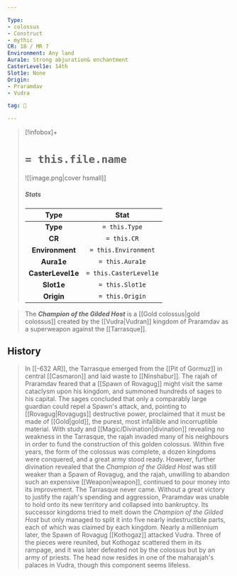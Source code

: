 ```yaml
---

Type:
- colossus
- Construct
- mythic
CR: 18 / MR 7
Environment: Any land
Aura1e: Strong abjuration& enchantment
CasterLevel1e: 14th
Slot1e: None
Origin:
- Praramdav
- Vudra

tag: 👹

---
```


> [!infobox]+
> #  `= this.file.name`
> ![[image.png|cover hsmall]]
> ##### Stats
> Type | Stat |
> :---:|:---:|
> **Type** | `= this.Type` |
> **CR** | `= this.CR` |
> **Environment** | `= this.Environment` |
> **Aura1e** | `= this.Aura1e` |
> **CasterLevel1e** | `= this.CasterLevel1e` |
> **Slot1e** | `= this.Slot1e` |
> **Origin** | `= this.Origin` |



> The ***Champion of the Gilded Host*** is a [[Gold colossus|gold colossus]] created by the [[Vudra|Vudran]] kingdom of Praramdav as a superweapon against the [[Tarrasque]].


## History

> In [[-632 AR]], the Tarrasque emerged from the [[Pit of Gormuz]] in central [[Casmaron]] and laid waste to [[Ninshabur]]. The rajah of Praramdav feared that a [[Spawn of Rovagug]] might visit the same cataclysm upon his kingdom, and summoned hundreds of sages to his capital. The sages concluded that only a comparably large guardian could repel a Spawn's attack, and, pointing to [[Rovagug|Rovagugs]] destructive power, proclaimed that it must be made of [[Gold|gold]], the purest, most infallible and incorruptible material.
> With study and [[Magic/Divination|divination]] revealing no weakness in the Tarrasque, the rajah invaded many of his neighbours in order to fund the construction of this golden colossus. Within five years, the form of the colossus was complete, a dozen kingdoms were conquered, and a great army stood ready. However, further divination revealed that the *Champion of the Gilded Host* was still weaker than a Spawn of Rovagug, and the rajah, unwilling to abandon such an expensive [[Weapon|weapon]], continued to pour money into its improvement. The Tarrasque never came.
> Without a great victory to justify the rajah's spending and aggression, Praramdav was unable to hold onto its new territory and collapsed into bankruptcy. Its successor kingdoms tried to melt down the *Champion of the Gilded Host* but only managed to split it into five nearly indestructible parts, each of which was claimed by each kingdom.
> Nearly a millennium later, the Spawn of Rovagug [[Kothogaz]] attacked Vudra. Three of the pieces were reunited, but Kothogaz scattered them in its rampage, and it was later defeated not by the colossus but by an army of priests. The head now resides in one of the maharajah's palaces in Vudra, though this component seems lifeless.







